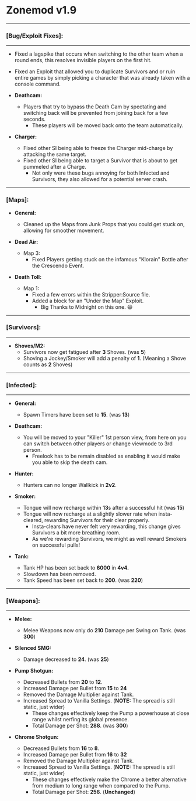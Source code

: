 # **Zonemod v1.9**

---

### **[Bug/Exploit Fixes]:**

---

* Fixed a lagspike that occurs when switching to the other team when a round ends, this resolves invisible players on the first hit.
* Fixed an Exploit that allowed you to duplicate Survivors and or ruin entire games by simply picking a character that was already taken with a console command.

* **Deathcam:**
  * Players that try to bypass the Death Cam by spectating and switching back will be prevented from joining back for a few seconds.
    * These players will be moved back onto the team automatically.

* **Charger:**
  * Fixed other SI being able to freeze the Charger mid-charge by attacking the same target.
  * Fixed other SI being able to target a Survivor that is about to get pummeled after a Charge.
	* Not only were these bugs annoying for both Infected and Survivors, they also allowed for a potential server crash.
  
---

### **[Maps]:**

* **General:**
  * Cleaned up the Maps from Junk Props that you could get stuck on, allowing for smoother movement.
  
* **Dead Air:**
  * Map 3:
	* Fixed Players getting stuck on the infamous "Klorain" Bottle after the Crescendo Event.

* **Death Toll:**
  * Map 1:
    * Fixed a few errors within the Stripper:Source file.
    * Added a block for an "Under the Map" Exploit.
      * Big Thanks to Midnight on this one. :smile:

---
	
### **[Survivors]:**

---

* **Shoves/M2:**
  * Survivors now get fatigued after **3** Shoves. (was **5**)
  * Shoving a Jockey/Smoker will add a penalty of **1**. (Meaning a Shove counts as **2** Shoves)

---

### **[Infected]:**

---

* **General:**
  * Spawn Timers have been set to **15**. (was **13**)
  
* **Deathcam:**
  * You will be moved to your "Killer" 1st person view, from here on you can switch between other players or change viewmode to 3rd person.
	* Freelook has to be remain disabled as enabling it would make you able to skip the death cam.

* **Hunter:**
  * Hunters can no longer Wallkick in **2v2**.

* **Smoker:**
  * Tongue will now recharge within **13**s after a successful hit (was **15**)
  * Tongue will now recharge at a slightly slower rate when insta-cleared, rewarding Survivors for their clear properly.
	* Insta-clears have never felt very rewarding, this change gives Survivors a bit more breathing room.
	* As we're rewarding Survivors, we might as well reward Smokers on successful pulls!

* **Tank:**
  * Tank HP has been set back to **6000** in **4v4.**
  * Slowdown has been removed.
  * Tank Speed has been set back to **200**. (was **220**)
  
---

### **[Weapons]:**

---

* **Melee:**
  * Melee Weapons now only do **210** Damage per Swing on Tank. (was **300**)
  
* **Silenced SMG:**
  * Damage decreased to **24**. (was **25**)
  
* **Pump Shotgun:**
  * Decreased Bullets from **20** to **12**.
  * Increased Damage per Bullet from **15** to **24**
  * Removed the Damage Multiplier against Tank.
  * Increased Spread to Vanilla Settings. (**NOTE:** The spread is still static, just wider)
	* These changes effectively keep the Pump a powerhouse at close range whilst nerfing its global presence.
	* Total Damage per Shot: **288**. (was **300**)
  
* **Chrome Shotgun:**
  * Decreased Bullets from **16** to **8**.
  * Increased Damage per Bullet from **16** to **32**
  * Removed the Damage Multiplier against Tank.
  * Increased Spread to Vanilla Settings. (**NOTE:** The spread is still static, just wider)
	* These changes effectively make the Chrome a better alternative from medium to long range when compared to the Pump.
	* Total Damage per Shot: **256**. (**Unchanged**)